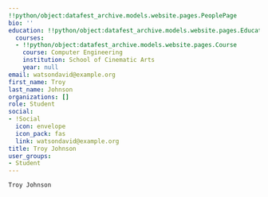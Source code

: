 ```yaml
---
!!python/object:datafest_archive.models.website.pages.PeoplePage
bio: ''
education: !!python/object:datafest_archive.models.website.pages.Education
  courses:
  - !!python/object:datafest_archive.models.website.pages.Course
    course: Computer Engineering
    institution: School of Cinematic Arts
    year: null
email: watsondavid@example.org
first_name: Troy
last_name: Johnson
organizations: []
role: Student
social:
- !Social
  icon: envelope
  icon_pack: fas
  link: watsondavid@example.org
title: Troy Johnson
user_groups:
- Student
---
```


    Troy Johnson
    